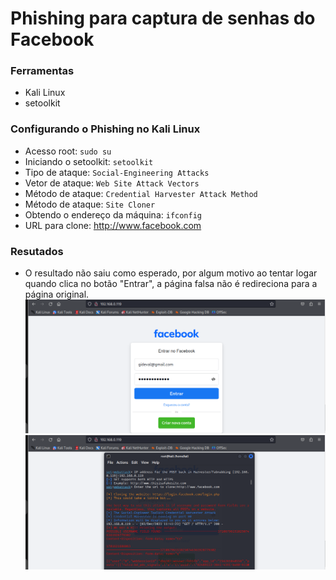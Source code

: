 # Phishing para captura de senhas do Facebook

### Ferramentas

- Kali Linux
- setoolkit

### Configurando o Phishing no Kali Linux

- Acesso root: ``` sudo su ```
- Iniciando o setoolkit: ``` setoolkit ```
- Tipo de ataque: ``` Social-Engineering Attacks ```
- Vetor de ataque: ``` Web Site Attack Vectors ```
- Método de ataque: ```Credential Harvester Attack Method ```
- Método de ataque: ``` Site Cloner ```
- Obtendo o endereço da máquina: ``` ifconfig ```
- URL para clone: http://www.facebook.com

### Resutados
  - O resultado não saiu como esperado, por algum motivo ao tentar logar quando clica no botão "Entrar", a página falsa não é redireciona para a página original.
![Alt text](./login.png "Optional title")
![Alt text](./setoolkit.png "Optional title")
